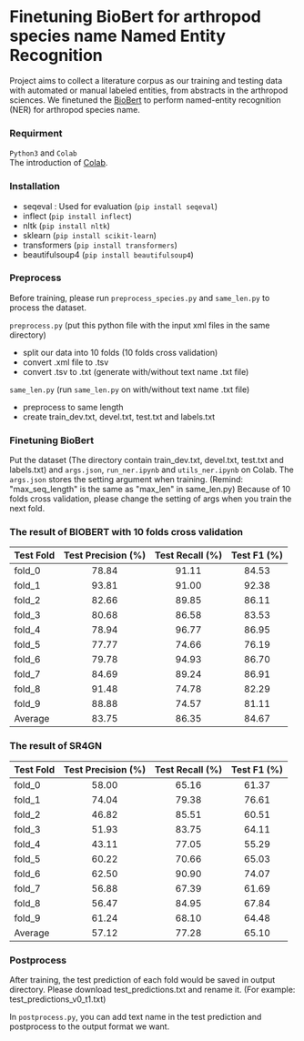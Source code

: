 # Finetuning BioBert for arthropod species name Named Entity Recognition

Project aims to collect a literature corpus as our training and testing data with automated or manual labeled entities, from abstracts in the arthropod sciences. We finetuned the [BioBert](https://github.com/dmis-lab/biobert-pytorch) to perform named-entity recognition (NER) for arthropod species name.


### Requirment
`Python3` and `Colab`<br>
The introduction of [Colab](https://colab.research.google.com/?utm_source=scs-index#scrollTo=5fCEDCU_qrC0).

### Installation
- seqeval : Used for evaluation (`pip install seqeval`)
- inflect (`pip install inflect`)
- nltk (`pip install nltk`)
- sklearn (`pip install scikit-learn`)
- transformers (`pip install transformers`)
- beautifulsoup4 (`pip install beautifulsoup4`)

### Preprocess
Before training, please run `preprocess_species.py` and `same_len.py` to process the dataset.

`preprocess.py` (put this python file with the input xml files in the same directory)
- split our data into 10 folds (10 folds cross validation)
- convert .xml file to .tsv
- convert .tsv to .txt (generate with/without text name .txt file)

`same_len.py` (run `same_len.py` on with/without text name .txt file)
- preprocess to same length
- create train_dev.txt, devel.txt, test.txt and labels.txt

### Finetuning BioBert

Put the dataset (The directory contain train_dev.txt, devel.txt, test.txt and labels.txt) and `args.json`, `run_ner.ipynb` and `utils_ner.ipynb` on Colab.
The `args.json` stores the setting argument when training. (Remind: "max_seq_length" is the same as "max_len" in same_len.py) Because of 10 folds cross validation, please change the setting of args when you train the next fold.

### The result of BIOBERT with 10 folds cross validation

| Test Fold      |    Test Precision (%)   |    Test Recall (%)   |    Test F1 (%)   |
|----------------|:-----------------------:|:--------------------:|:----------------:|
| fold_0         |          78.84          |         91.11        |       84.53      |
| fold_1         |          93.81          |         91.00        |       92.38      |
| fold_2         |          82.66          |         89.85        |       86.11      |
| fold_3         |          80.68          |         86.58        |       83.53      |
| fold_4         |          78.94          |         96.77        |       86.95      |
| fold_5         |          77.77          |         74.66        |       76.19      |
| fold_6         |          79.78          |         94.93        |       86.70      |
| fold_7         |          84.69          |         89.24        |       86.91      |
| fold_8         |          91.48          |         74.78        |       82.29      |
| fold_9         |          88.88          |         74.57        |       81.11      |
| Average        |          83.75          |         86.35        |       84.67      |

### The result of SR4GN

| Test Fold      |    Test Precision (%)   |    Test Recall (%)   |    Test F1 (%)   |
|----------------|:-----------------------:|:--------------------:|:----------------:|
| fold_0         |          58.00          |         65.16        |       61.37      |
| fold_1         |          74.04          |         79.38        |       76.61      |
| fold_2         |          46.82          |         85.51        |       60.51      |
| fold_3         |          51.93          |         83.75        |       64.11      |
| fold_4         |          43.11          |         77.05        |       55.29      |
| fold_5         |          60.22          |         70.66        |       65.03      |
| fold_6         |          62.50          |         90.90        |       74.07      |
| fold_7         |          56.88          |         67.39        |       61.69      |
| fold_8         |          56.47          |         84.95        |       67.84      |
| fold_9         |          61.24          |         68.10        |       64.48      |
| Average        |          57.12          |         77.28        |       65.10      |


### Postprocess

After training, the test prediction of each fold would be saved in output directory. Please download test_predictions.txt and rename it. (For example: test_predictions_v0_t1.txt)

In `postprocess.py`, you can add text name in the test prediction and postprocess to the output format we want.